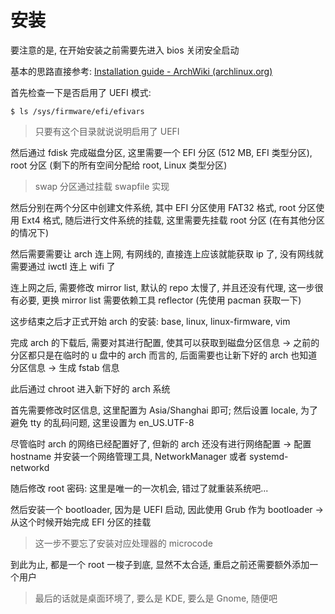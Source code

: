 # 安装

要注意的是, 在开始安装之前需要先进入 bios 关闭安全启动

基本的思路直接参考: [Installation guide - ArchWiki (archlinux.org)](https://wiki.archlinux.org/title/installation_guide)

首先检查一下是否启用了 UEFI 模式:

```shell
$ ls /sys/firmware/efi/efivars
```

>   只要有这个目录就说说明启用了 UEFI

然后通过 fdisk 完成磁盘分区, 这里需要一个 EFI 分区 (512 MB, EFI 类型分区), root 分区 (剩下的所有空间分配给 root, Linux 类型分区)

>   swap 分区通过挂载 swapfile 实现

然后分别在两个分区中创建文件系统, 其中 EFI 分区使用 FAT32 格式, root 分区使用 Ext4 格式, 随后进行文件系统的挂载, 这里需要先挂载 root 分区 (在有其他分区的情况下)

然后需要需要让 arch 连上网, 有网线的, 直接连上应该就能获取 ip 了, 没有网线就需要通过 iwctl 连上 wifi 了

连上网之后, 需要修改 mirror list, 默认的 repo 太慢了, 并且还没有代理, 这一步很有必要, 更换 mirror list 需要依赖工具 reflector (先使用 pacman 获取一下)

这步结束之后才正式开始 arch 的安装: base, linux, linux-firmware, vim

完成 arch 的下载后, 需要对其进行配置, 使其可以获取到磁盘分区信息 -> 之前的分区都只是在临时的 u 盘中的 arch 而言的, 后面需要也让新下好的 arch 也知道分区信息 -> 生成 fstab 信息

此后通过 chroot 进入新下好的 arch 系统

首先需要修改时区信息, 这里配置为 Asia/Shanghai 即可; 然后设置 locale, 为了避免 tty 的乱码问题, 这里设置为 en_US.UTF-8

尽管临时 arch 的网络已经配置好了, 但新的 arch 还没有进行网络配置 -> 配置 hostname 并安装一个网络管理工具, NetworkManager 或者 systemd-networkd

随后修改 root 密码: 这里是唯一的一次机会, 错过了就重装系统吧...

然后安装一个 bootloader, 因为是 UEFI 启动, 因此使用 Grub 作为 bootloader -> 从这个时候开始完成 EFI 分区的挂载

>   这一步不要忘了安装对应处理器的 microcode

到此为止, 都是一个 root 一梭子到底, 显然不太合适, 重启之前还需要额外添加一个用户

>   最后的话就是桌面环境了, 要么是 KDE, 要么是 Gnome, 随便吧



